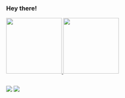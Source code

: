 ### Hey there!
<!--
- 🔭 I’m currently working on ...
- 🌱 I’m currently learning ...
- 👯 I’m looking to collaborate on ...
- 🤔 I’m looking for help with ...
- 💬 Ask me about ...
- 📫 How to reach me: ...
- 😄 Pronouns: ...
- ⚡ Fun fact: ...
-->

<div>
  <a href="https://github.com/igordrsilva">
    <img height="150em" src="https://github-readme-stats-omega-rosy-44.vercel.app/api?username=igordrsilva&show_icons=true&theme=transparent&include_all_commits=true&count_private=true&icon_color=808080&title_color=ffffff&text_color=C0C0C0" />
    <img height="150em" src="https://github-readme-stats-omega-rosy-44.vercel.app/api/top-langs/?username=igordrsilva&layout=compact&lagns-count=16&theme=transparent&icon_color=808080&title_color=ffffff&text_color=C0C0C0"" />
  </a>
</div>

##

<div>
  <a href="mailto:igdouglas.silva@gmail.com"  target="_blank"><img src="https://img.shields.io/badge/Gmail-D14836?style=for-the-badge&logo=gmail&logoColor=white" /></a>
  <a href="https://www.linkedin.com/in/igordrsilva/"><img src="https://img.shields.io/badge/LinkedIn-0077B5?style=for-the-badge&logo=linkedin&logoColor=white" /></a>
</div> 
